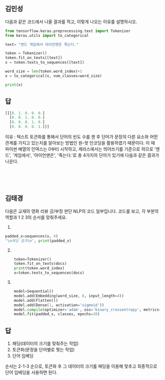 ## 김민성
다음과 같은 코드에서 나올 결과를 적고, 이렇게 나오는 이유를 설명하시오.

```python
from tensorflow.keras.preprocessing.text import Tokenizer
from keras.utils import to_categorical

text= "엔드 게임에서 아이언맨은 죽는다."

token = Tokenizer()
token.fit_on_texts([text])
x = token.texts_to_sequences([text])

word_size = len(token.word_index)+1
x = to_categorical(x, num_classes=word_size)

print(x)
```

## 답
```python
[[[0. 1. 0. 0. 0.]
  [0. 0. 1. 0. 0.]
  [0. 0. 0. 1. 0.]
  [0. 0. 0. 0. 1.]]]
```
이유 : 텍스트 토큰화를 통해서 단어의 빈도 수를 잰 후 단어가 문장의 다른 요소와 어떤 관계를 가지고 있는지를 알아보는 방법인 원-핫 인코딩을 활용하였기 때문이다.
이 때 파이썬 배열의 인덱스는 0부터 시작하고, 케라스에서는 띄어쓰기를 기준으로 하므로 '엔드', '게임에서', '아이언맨은', '죽는다.'로 총 4가지의 단어가 있기에 다음과 같은 결과가 나온다.

<br/><br/><br/>

## 김태경
다음은 교재의 영화 리뷰 긍/부정 판단 NLP의 코드 일부입니다.
코드를 보고, 각 부분의 역할과 1 2 3의 순서를 맞춰주세요.

1.
```python
padded_x=sequences(x, 4)
"\n패딩 결과\n", print(padded_x)
```
2.
```python
    token=Tokenizer()
    token.fit_on_texts(docs)
    print(token.word_index)
    x=token.texts_to_sequences(docs)
```
3.
```python
    model=Sequential()
    model.add(Embedding(word_size, 8, input_length=4))
    model.add(Flatten())
    model.add(Dense(1, activation='sigmoid'))
    model.compile(optimizer='adam', oss='binary_crossentropy', metrics=['accuracy'])
    model.fit(padded_x, classes, epochs=20)
```

## 답
1. 패딩(데이터의 크기를 맞춰주는 작업)
2. 토큰화(문장을 단어별로 찢는 작업)
3. 단어 임베딩

순서는 2-1-3 순으로, 토큰화 후 그 데이터의 크기를 패딩을 이용해 맞추고 최종적으로 단어 임베딩을 사용하면 된다.
